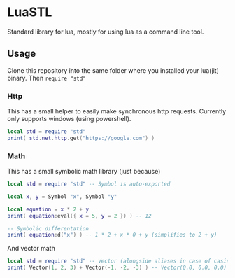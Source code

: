 # LuaSTL

Standard library for lua, mostly for using lua as a command line tool.

## Usage

Clone this repository into the same folder where you installed your lua(jit) binary.
Then `require "std"`

### Http

This has a small helper to easily make synchronous http requests.
Currently only supports windows (using powershell).

```lua
local std = require "std"
print( std.net.http.get("https://google.com") )
```

### Math

This has a small symbolic math library (just because)

```lua
local std = require "std" -- Symbol is auto-exported

local x, y = Symbol "x", Symbol "y"

local equation = x * 2 + y
print( equation:eval({ x = 5, y = 2 }) ) -- 12

-- Symbolic differentation
print( equation:d("x") ) -- 1 * 2 + x * 0 + y (simplifies to 2 + y)
```

And vector math

```lua
local std = require "std" -- Vector (alongside aliases in case of casing/typo errors are exposed with the stl)
print( Vector(1, 2, 3) + Vector(-1, -2, -3) ) -- Vector(0.0, 0.0, 0.0)
```